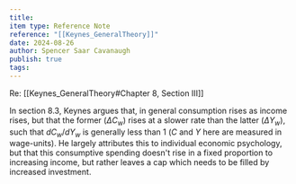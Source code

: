 ```yaml
---
title: 
item type: Reference Note
reference: "[[Keynes_GeneralTheory]]"
date: 2024-08-26
author: Spencer Saar Cavanaugh
publish: true
tags: 
---
```

Re: [[Keynes_GeneralTheory#Chapter 8, Section III]]

In section 8.3, Keynes argues that, in general consumption rises as income rises, but that the former ($ΔC_w$) rises at a slower rate than the latter ($ΔY_w$), such that $dC_w/dY_w$ is generally less than 1 ($C$ and $Y$ here are measured in wage-units). He largely attributes this to individual economic psychology, but that this consumptive spending doesn't rise in a fixed proportion to increasing income, but rather leaves a cap which needs to be filled by increased investment.